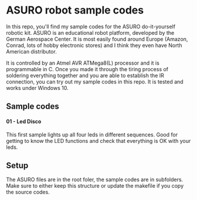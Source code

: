 # ASURO robot sample codes

In this repo, you'll find my sample codes for the ASURO do-it-yourself robotic kit. ASURO is an educational robot platform, developed by the German Aerospace Center. It is most easily found around Europe (Amazon, Conrad, lots of hobby electronic stores) and I think they even have North American distributor.

It is controlled by an Atmel AVR ATMega8(L) processor and it is programmable in C. Once you made it through the tiring process of soldering everything together and you are able to establish the IR connection, you can try out my sample codes in this repo. It is tested and works under Windows 10.

## Sample codes

#### 01 - Led Disco

This first sample lights up all four leds in different sequences. Good for getting to know the LED functions and check that everything is OK with your leds.

## Setup

The ASURO files are in the root foler, the sample codes are in subfolders. Make sure to either keep this structure or update the makefile if you copy the source codes.